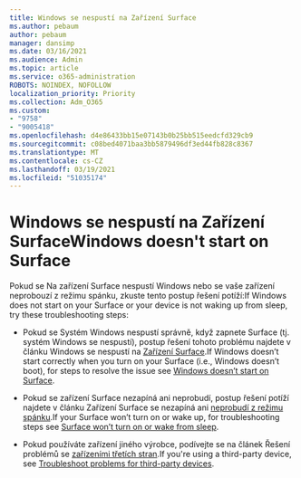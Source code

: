 ```yaml
---
title: Windows se nespustí na Zařízení Surface
ms.author: pebaum
author: pebaum
manager: dansimp
ms.date: 03/16/2021
ms.audience: Admin
ms.topic: article
ms.service: o365-administration
ROBOTS: NOINDEX, NOFOLLOW
localization_priority: Priority
ms.collection: Adm_O365
ms.custom:
- "9758"
- "9005418"
ms.openlocfilehash: d4e86433bb15e07143b0b25bb515eedcfd329cb9
ms.sourcegitcommit: c08bed4071baa3bb5879496df3ed44fb828c8367
ms.translationtype: MT
ms.contentlocale: cs-CZ
ms.lasthandoff: 03/19/2021
ms.locfileid: "51035174"
---
```

# <a name="windows-doesnt-start-on-surface"></a><span data-ttu-id="61fa3-102">Windows se nespustí na Zařízení Surface</span><span class="sxs-lookup"><span data-stu-id="61fa3-102">Windows doesn't start on Surface</span></span>

<span data-ttu-id="61fa3-103">Pokud se Na zařízení Surface nespustí Windows nebo se vaše zařízení neprobouzí z režimu spánku, zkuste tento postup řešení potíží:</span><span class="sxs-lookup"><span data-stu-id="61fa3-103">If Windows does not start on your Surface or your device is not waking up from sleep, try these troubleshooting steps:</span></span>

- <span data-ttu-id="61fa3-104">Pokud se Systém Windows nespustí správně, když zapnete Surface (tj. systém Windows se nespustí), postup řešení tohoto problému najdete v článku Windows se nespustí na [Zařízení Surface](https://support.microsoft.com/surface/windows-doesn-t-start-on-surface-3dd47ea1-472a-4514-c8e1-ff81bd72be5c).</span><span class="sxs-lookup"><span data-stu-id="61fa3-104">If Windows doesn’t start correctly when you turn on your Surface (i.e., Windows doesn’t boot), for steps to resolve the issue see [Windows doesn’t start on Surface](https://support.microsoft.com/surface/windows-doesn-t-start-on-surface-3dd47ea1-472a-4514-c8e1-ff81bd72be5c).</span></span>

- <span data-ttu-id="61fa3-105">Pokud se zařízení Surface nezapíná ani neprobudí, postup řešení potíží najdete v článku Zařízení Surface se nezapíná ani [neprobudí z režimu spánku](https://support.microsoft.com/surface/surface-won-t-turn-on-or-wake-from-sleep-1e181652-3db8-5ca1-9649-7390fafb102a).</span><span class="sxs-lookup"><span data-stu-id="61fa3-105">If your Surface won’t turn on or wake up, for troubleshooting steps see [Surface won’t turn on or wake from sleep](https://support.microsoft.com/surface/surface-won-t-turn-on-or-wake-from-sleep-1e181652-3db8-5ca1-9649-7390fafb102a).</span></span>

- <span data-ttu-id="61fa3-106">Pokud používáte zařízení jiného výrobce, podívejte se na článek Řešení problémů se [zařízeními třetích stran](https://support.microsoft.com/topic/b6f3408d-dac9-43e2-82f6-e620ca783636).</span><span class="sxs-lookup"><span data-stu-id="61fa3-106">If you're using a third-party device, see [Troubleshoot problems for third-party devices](https://support.microsoft.com/topic/b6f3408d-dac9-43e2-82f6-e620ca783636).</span></span>

